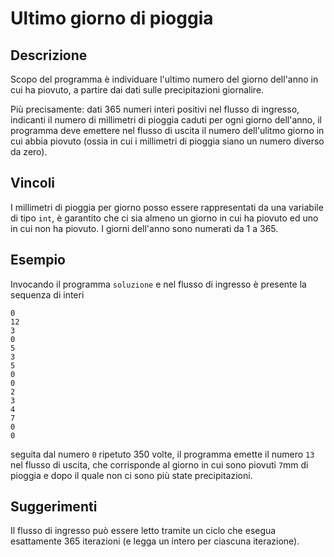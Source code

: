 Ultimo giorno di pioggia
========================

Descrizione
-----------

Scopo del programma è individuare l'ultimo numero del giorno dell'anno in cui ha
piovuto, a partire dai dati sulle precipitazioni giornalire.

Più precisamente: dati 365 numeri interi positivi nel flusso di ingresso,
indicanti il numero di millimetri di pioggia caduti per ogni giorno dell'anno,
il programma deve emettere nel flusso di uscita il numero dell'ulitmo giorno in
cui abbia piovuto (ossia in cui i millimetri di pioggia siano un numero diverso
da zero).


Vincoli
-------

I millimetri di pioggia per giorno posso essere rappresentati da una variabile
di tipo `int`, è garantito che ci sia almeno un giorno in cui ha piovuto ed uno
in cui non ha piovuto. I giorni dell'anno sono numerati da 1 a 365.


Esempio
-------

Invocando il programma `soluzione` e nel flusso di ingresso è presente la
sequenza di interi

    0
    12
    3
    0
    5
    3
    5
    0
    0
    2
    3
    4
    7
    0
    0

seguita dal numero `0` ripetuto 350 volte, il programma emette il numero `13`
nel flusso di uscita, che corrisponde al giorno in cui sono piovuti `7`mm di
pioggia e dopo il quale non ci sono più state precipitazioni.


Suggerimenti
------------

Il flusso di ingresso può essere letto tramite un ciclo che esegua esattamente
365 iterazioni (e legga un intero per ciascuna iterazione).
